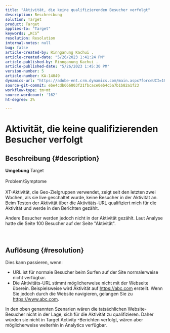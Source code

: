 ```yaml
---
title: "Aktivität, die keine qualifizierenden Besucher verfolgt"
description: Beschreibung
solution: Target
product: Target
applies-to: "Target"
keywords: „KCS“
resolution: Resolution
internal-notes: null
bug: false
article-created-by: Rinnganung Kachui .
article-created-date: "5/26/2023 1:41:24 PM"
article-published-by: Rinnganung Kachui .
article-published-date: "5/26/2023 1:45:30 PM"
version-number: 5
article-number: KA-14049
dynamics-url: "https://adobe-ent.crm.dynamics.com/main.aspx?forceUCI=1&pagetype=entityrecord&etn=knowledgearticle&id=b6d6b8fb-cafb-ed11-8849-6045bd006c82"
source-git-commit: ebe4cdb666803f21fbcace0eb4c5a7b1b82a1f23
workflow-type: tm+mt
source-wordcount: '162'
ht-degree: 2%

---
```


# Aktivität, die keine qualifizierenden Besucher verfolgt

## Beschreibung {#description}

<b>Umgebung</b>
Target
<br><br>Problem/Symptome<br><br>
XT-Aktivität, die Geo-Zielgruppen verwendet, zeigt seit den letzten zwei Wochen, als sie live geschaltet wurde, keine Besucher in der Aktivität an. Beim Testen der Aktivität über die Aktivitäts-URL qualifiziert mich für die Aktivität und werde in den Berichten gezählt.



Andere Besucher werden jedoch nicht in der Aktivität gezählt. Laut Analyse hatte die Seite 100 Besucher auf der Seite &quot;Aktivität&quot;.
<br><br> <br>

## Auflösung {#resolution}


Dies kann passieren, wenn:

- URL ist für normale Besucher beim Surfen auf der Site normalerweise nicht verfügbar.
- Die Aktivitäts-URL stimmt möglicherweise nicht mit der Webseite überein. Beispielsweise wird Aktivität auf https://abc.com erstellt. Wenn Sie jedoch durch die Website navigieren, gelangen Sie zu https://www.abc.com.


In den oben genannten Szenarien wären die tatsächlichen Website-Besucher nicht in der Lage, sich für die Aktivität zu qualifizieren. Daher würden sie nicht in Target Activity -Berichten verfolgt, wären aber möglicherweise weiterhin in Analytics verfügbar.
